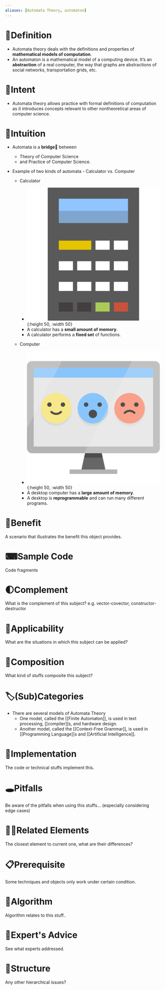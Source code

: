 ```yaml
---
aliases: [Automata Theory, automaton]
---
```


# 📝Definition
- Automata theory deals with the definitions and properties of **mathematical models of computation**.
- An automaton is a mathematical model of a computing device. It’s an **abstraction** of a real computer, the way that graphs are abstractions of social networks, transportation grids, etc.

# 🎯Intent
- Automata theory allows practice with formal definitions of computation as it introduces concepts relevant to other nontheoretical areas of computer science.

# 🧠Intuition
- Automata is a **bridge**🌉 between
    - Theory of Computer Science
    - and Practice of Computer Science.
    
- Example of two kinds of automata - Calculator vs. Computer
    - Calculator
        - ![name](../assets/calculator.svg){:height 50, :width 50}
        - A calculator has a **small amount of memory**.
        - A calculator performs a **fixed set** of functions.
        
    - Computer
        - ![name](../assets/computer.svg){:height 50, :width 50}
        - A desktop computer has a **large amount of memory**.
        - A desktop is **reprogrammable** and can run many different programs.
        
# 🚀Benefit
 A scenario that illustrates the benefit this object provides.

# ⌨Sample Code
 Code fragments

# 🌓Complement
What is the complement of this subject? e.g. vector-covector, constructor-destructor

# 🤳Applicability
 What are the situations in which this subject can be applied?

# 🧪Composition
What kind of stuffs composite this subject?

# 🏷(Sub)Categories
- There are several models of Automata Theory
    - One model, called the [[Finite Automaton]], is used in text processing, [[compiler]]s, and hardware design.
    - Another model, called the [[Context-Free Grammar]], is used in [[Programming Language]]s and [[Artificial Intelligence]].
    
# 🔎Implementation
 The code or technical stuffs implement this.

# 🕳Pitfalls
Be aware of the pitfalls when using this stuffs... (especially considering edge cases)

# 🙋‍♂️Related Elements
 The closest element to current one, what are their differences?

# 📋Prerequisite
Some techniques and objects only work under certain condition.

# 🐍Algorithm
Algorithm relates to this stuff..

# 🥼Expert's Advice
See what experts addressed.

# 🧱Structure
Any other hierarchical issues?
